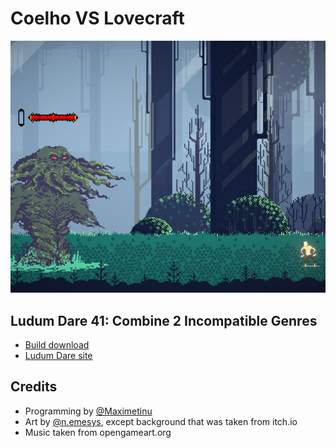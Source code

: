 # Coelho VS Lovecraft
![Battle scene Cthulhu vs Coelho](/screenshots/battle.png?raw=true "Battle scene Cthulhu vs Coelho")
## Ludum Dare 41: Combine 2 Incompatible Genres
- [Build download](https://drive.google.com/open?id=1mXkXZgWLFlZb-FwLRz_0HxSQvy_VD8J3)
- [Ludum Dare site](https://ldjam.com/events/ludum-dare/41/coelhovslovecraft)
## Credits
- Programming by [@Maximetinu](https://www.github.com/maximetinu/)
- Art by [@n.emesys](https://www.instagram.com/n.emesys/), except background that was taken from itch.io
- Music taken from opengameart.org
